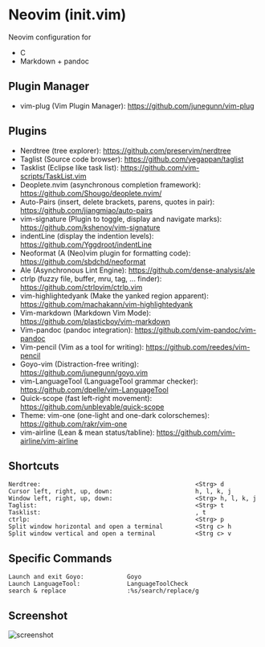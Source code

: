 
# Neovim (init.vim)

 Neovim configuration for 
- C
- Markdown + pandoc  

## Plugin Manager
- vim-plug (Vim Plugin Manager):                                https://github.com/junegunn/vim-plug

## Plugins
- Nerdtree (tree explorer):                                     https://github.com/preservim/nerdtree
- Taglist (Source code browser):                                https://github.com/yegappan/taglist
- Tasklist (Eclipse like task list):                            https://github.com/vim-scripts/TaskList.vim
- Deoplete.nvim (asynchronous completion framework):            https://github.com/Shougo/deoplete.nvim/
- Auto-Pairs (insert, delete brackets, parens, quotes in pair): https://github.com/jiangmiao/auto-pairs
- vim-signature (Plugin to toggle, display and navigate marks): https://github.com/kshenoy/vim-signature
- indentLine (display the indention levels):                    https://github.com/Yggdroot/indentLine
- Neoformat (A (Neo)vim plugin for formatting code):            https://github.com/sbdchd/neoformat 
- Ale (Asynchronous Lint Engine):                               https://github.com/dense-analysis/ale
- ctrlp (fuzzy file, buffer, mru, tag, ... finder):             https://github.com/ctrlpvim/ctrlp.vim
- vim-highlightedyank (Make the yanked region apparent):        https://github.com/machakann/vim-highlightedyank
- Vim-markdown (Markdown Vim Mode):                             https://github.com/plasticboy/vim-markdown
- Vim-pandoc (pandoc integration):                              https://github.com/vim-pandoc/vim-pandoc
- Vim-pencil (Vim as a tool for writing):                       https://github.com/reedes/vim-pencil
- Goyo-vim (Distraction-free writing):                          https://github.com/junegunn/goyo.vim
- vim-LanguageTool (LanguageTool grammar checker):              https://github.com/dpelle/vim-LanguageTool
- Quick-scope (fast left-right movement):                       https://github.com/unblevable/quick-scope
- Theme: vim-one (one-light and one-dark colorschemes):         https://github.com/rakr/vim-one
- vim-airline (Lean & mean status/tabline):                     https://github.com/vim-airline/vim-airline

## Shortcuts
    Nerdtree:                                           <Strg> d
    Cursor left, right, up, down:                       h, l, k, j
    Window left, right, up, down:                       <Strg> h, l, k, j
    Taglist:                                            <Strg> t
    Tasklist:                                           , t
    ctrlp:                                              <Strg> p
    Split window horizontal and open a terminal         <Strg c> h
    Split window vertical and open a terminal           <Strg c> v
    
## Specific Commands
    Launch and exit Goyo:            Goyo
    Launch LanguageTool:             LanguageToolCheck 
    search & replace                 :%s/search/replace/g
    
 ## Screenshot
 ![screenshot](https://user-images.githubusercontent.com/8960157/81505001-d6afbd00-92ec-11ea-8847-33b7b2a64366.jpg)
